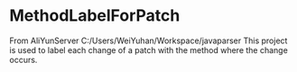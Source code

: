 # MethodLabelForPatch
From AliYunServer C:/Users/WeiYuhan/Workspace/javaparser
This project is used to label each change of a patch with the method where the change occurs. 
